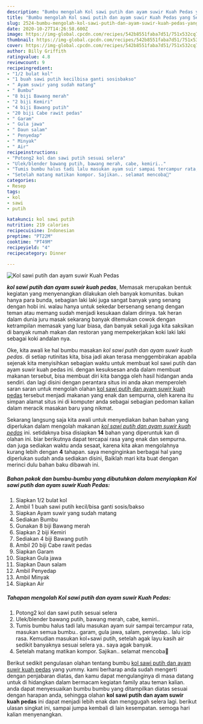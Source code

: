 ```yaml
---
description: "Bumbu mengolah Kol sawi putih dan ayam suwir Kuah Pedas yang Sempurna"
title: "Bumbu mengolah Kol sawi putih dan ayam suwir Kuah Pedas yang Sempurna"
slug: 2524-bumbu-mengolah-kol-sawi-putih-dan-ayam-suwir-kuah-pedas-yang-sempurna
date: 2020-10-27T14:26:58.600Z
image: https://img-global.cpcdn.com/recipes/542b8551faba7d51/751x532cq70/kol-sawi-putih-dan-ayam-suwir-kuah-pedas-foto-resep-utama.jpg
thumbnail: https://img-global.cpcdn.com/recipes/542b8551faba7d51/751x532cq70/kol-sawi-putih-dan-ayam-suwir-kuah-pedas-foto-resep-utama.jpg
cover: https://img-global.cpcdn.com/recipes/542b8551faba7d51/751x532cq70/kol-sawi-putih-dan-ayam-suwir-kuah-pedas-foto-resep-utama.jpg
author: Billy Griffith
ratingvalue: 4.8
reviewcount: 9
recipeingredient:
- "1/2 bulat kol"
- "1 buah sawi putih kecilbisa ganti sosisbakso"
- " Ayam suwir yang sudah matang"
- " Bumbu"
- "8 biji Bawang merah"
- "2 biji Kemiri"
- "4 biji Bawang putih"
- "20 biji Cabe rawit pedas"
- " Garam"
- " Gula jawa"
- " Daun salam"
- " Penyedap"
- " Minyak"
- " Air"
recipeinstructions:
- "Potong2 kol dan sawi putih sesuai selera"
- "Ulek/blender bawang putih, bawang merah, cabe, kemiri.."
- "Tumis bumbu halus tadi lalu masukan ayam suir sampai tercampur rata, masukan semua bumbu.. garam, gula jawa, salam, penyedap.. lalu icip rasa. Kemudian masukan kol+sawi putih, setelah agak layu kasih air sedikit banyaknya sesuai selera ya.. saya agak banyak."
- "Setelah matang matikan kompor. Sajikan.. selamat mencoba🤗"
categories:
- Resep
tags:
- kol
- sawi
- putih

katakunci: kol sawi putih 
nutrition: 219 calories
recipecuisine: Indonesian
preptime: "PT22M"
cooktime: "PT49M"
recipeyield: "4"
recipecategory: Dinner

---
```



![Kol sawi putih dan ayam suwir Kuah Pedas](https://img-global.cpcdn.com/recipes/542b8551faba7d51/751x532cq70/kol-sawi-putih-dan-ayam-suwir-kuah-pedas-foto-resep-utama.jpg)

<b><i>kol sawi putih dan ayam suwir kuah pedas</i></b>, Memasak merupakan bentuk kegiatan yang menyenangkan dilakukan oleh banyak komunitas. bukan hanya para bunda, sebagian laki laki juga sangat banyak yang senang dengan hobi ini. walau hanya untuk sekedar bersenang senang dengan teman atau memang sudah menjadi kesukaan dalam dirinya. tak heran dalam dunia juru masak sekarang banyak ditemukan cowok dengan ketrampilan memasak yang luar biasa, dan banyak sekali juga kita saksikan di banyak rumah makan dan restoran yang mempekerjakan koki laki laki sebagai koki andalan nya.



Oke, kita awali ke hal bumbu masakan <i>kol sawi putih dan ayam suwir kuah pedas</i>. di setiap rutinitas kita, bisa jadi akan terasa menggembirakan apabila sejenak kita menyisihkan sebagian waktu untuk membuat kol sawi putih dan ayam suwir kuah pedas ini. dengan kesuksesan anda dalam membuat makanan tersebut, bisa membuat diri kita bangga oleh hasil hidangan anda sendiri. dan lagi disini dengan perantara situs ini anda akan memperoleh saran saran untuk mengolah olahan <u>kol sawi putih dan ayam suwir kuah pedas</u> tersebut menjadi makanan yang enak dan sempurna, oleh karena itu simpan alamat situs ini di komputer anda sebagai sebagian pedoman kalian dalam meracik masakan baru yang nikmat.


Sekarang langsung saja kita awali untuk menyediakan bahan bahan yang diperlukan dalam mengolah makanan <u><i>kol sawi putih dan ayam suwir kuah pedas</i></u> ini. setidaknya bisa disiapkan <b>14</b> bahan yang diperuntuk kan di olahan ini. biar berikutnya dapat tercapai rasa yang enak dan sempurna. dan juga sediakan waktu anda sesaat, karena kita akan mengolahnya kurang lebih dengan <b>4</b> tahapan. saya menginginkan berbagai hal yang diperlukan sudah anda sediakan disini, Baiklah mari kita buat dengan merinci dulu bahan baku dibawah ini.

<!--inarticleads1-->

##### Bahan pokok dan bumbu-bumbu yang dibutuhkan dalam menyiapkan Kol sawi putih dan ayam suwir Kuah Pedas:

1. Siapkan 1/2 bulat kol
1. Ambil 1 buah sawi putih kecil/bisa ganti sosis/bakso
1. Siapkan  Ayam suwir yang sudah matang
1. Sediakan  Bumbu
1. Gunakan 8 biji Bawang merah
1. Siapkan 2 biji Kemiri
1. Sediakan 4 biji Bawang putih
1. Ambil 20 biji Cabe rawit pedas
1. Siapkan  Garam
1. Siapkan  Gula jawa
1. Siapkan  Daun salam
1. Ambil  Penyedap
1. Ambil  Minyak
1. Siapkan  Air




<!--inarticleads2-->

##### Tahapan mengolah Kol sawi putih dan ayam suwir Kuah Pedas:

1. Potong2 kol dan sawi putih sesuai selera
1. Ulek/blender bawang putih, bawang merah, cabe, kemiri..
1. Tumis bumbu halus tadi lalu masukan ayam suir sampai tercampur rata, masukan semua bumbu.. garam, gula jawa, salam, penyedap.. lalu icip rasa. Kemudian masukan kol+sawi putih, setelah agak layu kasih air sedikit banyaknya sesuai selera ya.. saya agak banyak.
1. Setelah matang matikan kompor. Sajikan.. selamat mencoba🤗




Berikut sedikit pengulasan olahan tentang bumbu <u>kol sawi putih dan ayam suwir kuah pedas</u> yang yummy. kami berharap anda sudah mengerti dengan penjabaran diatas, dan kamu dapat mengulanginya di masa datang untuk di hidangkan dalam bermacam kegiatan family atau teman kalian. anda dapat menyesuaikan bumbu bumbu yang ditampilkan diatas sesuai dengan harapan anda, sehingga olahan <b>kol sawi putih dan ayam suwir kuah pedas</b> ini dapat menjadi lebih enak dan menggugah selera lagi. berikut ulasan singkat ini, sampai jumpa kembali di lain kesempatan. semoga hari kalian menyenangkan.
